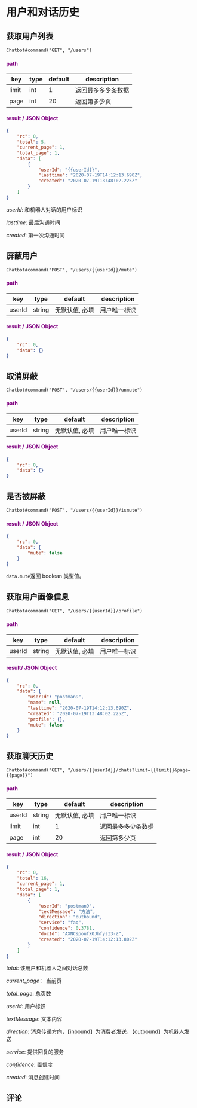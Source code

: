 # 用户和对话历史

## 获取用户列表

```API
Chatbot#command("GET", "/users")
```

<h4><font color="purple">path</font></h4>

| key   | type | default | description        |
| ----- | ---- | ------- | ------------------ |
| limit | int  | 1       | 返回最多多少条数据 |
| page  | int  | 20      | 返回第多少页       |

<h4><font color="purple">result / JSON Object</font></h4>

```JSON
{
    "rc": 0,
    "total": 5,
    "current_page": 1,
    "total_page": 1,
    "data": [
        {
            "userId": "{{userId}}",
            "lasttime": "2020-07-19T14:12:13.690Z",
            "created": "2020-07-19T13:48:02.225Z"
        }
    ]
}
```

_userId_: 和机器人对话的用户标识

_lasttime_: 最后沟通时间

_created_: 第一次沟通时间

## 屏蔽用户

```API
Chatbot#command("POST", "/users/{{userId}}/mute")
```

<h4><font color="purple">path</font></h4>

| key    | type   | default        | description  |
| ------ | ------ | -------------- | ------------ |
| userId | string | 无默认值, 必填 | 用户唯一标识 |

<h4><font color="purple">result / JSON Object</font></h4>

```JSON
{
    "rc": 0,
    "data": {}
}
```

## 取消屏蔽

```API
Chatbot#command("POST", "/users/{{userId}}/unmute")
```

<h4><font color="purple">path</font></h4>

| key    | type   | default        | description  |
| ------ | ------ | -------------- | ------------ |
| userId | string | 无默认值, 必填 | 用户唯一标识 |

<h4><font color="purple">result / JSON Object</font></h4>

```JSON
{
    "rc": 0,
    "data": {}
}
```

## 是否被屏蔽

```API
Chatbot#command("POST", "/users/{{userId}}/ismute")
```

<h4><font color="purple">result / JSON Object</font></h4>

```JSON
{
    "rc": 0,
    "data": {
        "mute": false
    }
}
```

`data.mute`返回 boolean 类型值。

## 获取用户画像信息

```API
Chatbot#command("GET", "/users/{{userId}}/profile")
```

<h4><font color="purple">path</font></h4>

| key    | type   | default        | description  |
| ------ | ------ | -------------- | ------------ |
| userId | string | 无默认值, 必填 | 用户唯一标识 |

<h4><font color="purple">result/ JSON Object</font></h4>

```JSON
{
    "rc": 0,
    "data": {
        "userId": "postman9",
        "name": null,
        "lasttime": "2020-07-19T14:12:13.690Z",
        "created": "2020-07-19T13:48:02.225Z",
        "profile": {},
        "mute": false
    }
}
```

## 获取聊天历史

```API
Chatbot#command("GET", "/users/{{userId}}/chats?limit={{limit}}&page={{page}}")
```

<h4><font color="purple">path</font></h4>

| key    | type   | default        | description        |
| ------ | ------ | -------------- | ------------------ |
| userId | string | 无默认值, 必填 | 用户唯一标识       |
| limit  | int    | 1              | 返回最多多少条数据 |
| page   | int    | 20             | 返回第多少页       |

<h4><font color="purple">result / JSON Object</font></h4>

```JSON
{
    "rc": 0,
    "total": 16,
    "current_page": 1,
    "total_page": 1,
    "data": [
        {
            "userId": "postman9",
            "textMessage": "方法",
            "direction": "outbound",
            "service": "faq",
            "confidence": 0.3781,
            "docId": "AXNCspoufXOJhfysI3-Z",
            "created": "2020-07-19T14:12:13.802Z"
        }
    ]
}
```

_total_: 该用户和机器人之间对话总数

_current_page_： 当前页

_total_page_: 总页数

_userId_: 用户标识

_textMessage_: 文本内容

_direction_: 消息传递方向，【inbound】为消费者发送，【outbound】为机器人发送

_service_: 提供回复的服务

_confidence_: 置信度

_created_: 消息创建时间

## 评论

<script src="https://utteranc.es/client.js"
        repo="chatopera/docs"
        issue-term="pathname"
        label="Comment"
        theme="github-light"
        crossorigin="anonymous"
        async>
</script>
